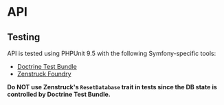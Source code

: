 # API

## Testing

API is tested using PHPUnit 9.5 with the following Symfony-specific tools:

- [Doctrine Test Bundle](https://github.com/dmaicher/doctrine-test-bundle)
- [Zenstruck Foundry](https://symfony.com/bundles/ZenstruckFoundryBundle/current/index.html)

**Do NOT use Zenstruck's `ResetDatabase` trait in tests since the DB state is controlled by Doctrine Test Bundle.**
